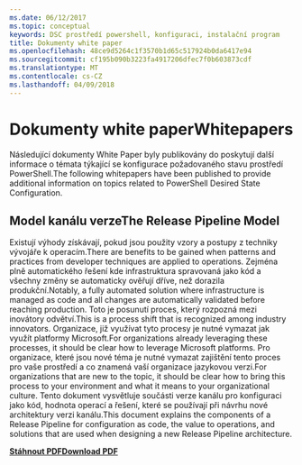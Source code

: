 ```yaml
---
ms.date: 06/12/2017
ms.topic: conceptual
keywords: DSC prostředí powershell, konfiguraci, instalační program
title: Dokumenty white paper
ms.openlocfilehash: 48ce9d5264c1f3570b1d65c517924b0da6417e94
ms.sourcegitcommit: cf195b090b3223fa4917206dfec7f0b603873cdf
ms.translationtype: MT
ms.contentlocale: cs-CZ
ms.lasthandoff: 04/09/2018
---
```

# <a name="whitepapers"></a><span data-ttu-id="75618-103">Dokumenty white paper</span><span class="sxs-lookup"><span data-stu-id="75618-103">Whitepapers</span></span>

<span data-ttu-id="75618-104">Následující dokumenty White Paper byly publikovány do poskytují další informace o témata týkající se konfigurace požadovaného stavu prostředí PowerShell.</span><span class="sxs-lookup"><span data-stu-id="75618-104">The following whitepapers have been published to provide additional information on topics related to PowerShell Desired State Configuration.</span></span>

## <a name="the-release-pipeline-model"></a><span data-ttu-id="75618-105">Model kanálu verze</span><span class="sxs-lookup"><span data-stu-id="75618-105">The Release Pipeline Model</span></span>
<span data-ttu-id="75618-106">Existují výhody získávají, pokud jsou použity vzory a postupy z techniky vývojáře k operacím.</span><span class="sxs-lookup"><span data-stu-id="75618-106">There are benefits to be gained when patterns and practices from developer techniques are applied to operations.</span></span> <span data-ttu-id="75618-107">Zejména plně automatického řešení kde infrastruktura spravovaná jako kód a všechny změny se automaticky ověřují dříve, než dorazila produkční.</span><span class="sxs-lookup"><span data-stu-id="75618-107">Notably, a fully automated solution where infrastructure is managed as code and all changes are automatically validated before reaching production.</span></span> <span data-ttu-id="75618-108">Toto je posunutí proces, který rozpozná mezi inovátory odvětví.</span><span class="sxs-lookup"><span data-stu-id="75618-108">This is a process shift that is recognized among industry innovators.</span></span> <span data-ttu-id="75618-109">Organizace, již využívat tyto procesy je nutné vymazat jak využít platformy Microsoft.</span><span class="sxs-lookup"><span data-stu-id="75618-109">For organizations already leveraging these processes, it should be clear how to leverage Microsoft platforms.</span></span> <span data-ttu-id="75618-110">Pro organizace, které jsou nové téma je nutné vymazat zajištění tento proces pro vaše prostředí a co znamená vaší organizace jazykovou verzi.</span><span class="sxs-lookup"><span data-stu-id="75618-110">For organizations that are new to the topic, it should be clear how to bring this process to your environment and what it means to your organizational culture.</span></span> <span data-ttu-id="75618-111">Tento dokument vysvětluje součásti verze kanálu pro konfiguraci jako kód, hodnota operací a řešení, které se používají při návrhu nové architektury verzi kanálu.</span><span class="sxs-lookup"><span data-stu-id="75618-111">This document explains the components of a Release Pipeline for configuration as code, the value to operations, and solutions that are used when designing a new Release Pipeline architecture.</span></span>

<span data-ttu-id="75618-112">**[Stáhnout PDF](http://aka.ms/thereleasepipelinemodelpdf)**</span><span class="sxs-lookup"><span data-stu-id="75618-112">**[Download PDF](http://aka.ms/thereleasepipelinemodelpdf)**</span></span>
